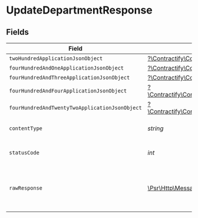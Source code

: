 # UpdateDepartmentResponse


## Fields

| Field                                                                                                                                                                              | Type                                                                                                                                                                               | Required                                                                                                                                                                           | Description                                                                                                                                                                        |
| ---------------------------------------------------------------------------------------------------------------------------------------------------------------------------------- | ---------------------------------------------------------------------------------------------------------------------------------------------------------------------------------- | ---------------------------------------------------------------------------------------------------------------------------------------------------------------------------------- | ---------------------------------------------------------------------------------------------------------------------------------------------------------------------------------- |
| `twoHundredApplicationJsonObject`                                                                                                                                                  | [?\Contractify\ContractifyAPI\Models\Operations\UpdateDepartmentResponseBody](../../Models/Operations/UpdateDepartmentResponseBody.md)                                             | :heavy_minus_sign:                                                                                                                                                                 | OK                                                                                                                                                                                 |
| `fourHundredAndOneApplicationJsonObject`                                                                                                                                           | [?\Contractify\ContractifyAPI\Models\Operations\UpdateDepartmentDepartmentsResponseBody](../../Models/Operations/UpdateDepartmentDepartmentsResponseBody.md)                       | :heavy_minus_sign:                                                                                                                                                                 | Unauthenticated                                                                                                                                                                    |
| `fourHundredAndThreeApplicationJsonObject`                                                                                                                                         | [?\Contractify\ContractifyAPI\Models\Operations\UpdateDepartmentDepartmentsResponseResponseBody](../../Models/Operations/UpdateDepartmentDepartmentsResponseResponseBody.md)       | :heavy_minus_sign:                                                                                                                                                                 | Forbidden                                                                                                                                                                          |
| `fourHundredAndFourApplicationJsonObject`                                                                                                                                          | [?\Contractify\ContractifyAPI\Models\Operations\UpdateDepartmentDepartmentsResponse404ResponseBody](../../Models/Operations/UpdateDepartmentDepartmentsResponse404ResponseBody.md) | :heavy_minus_sign:                                                                                                                                                                 | Not Found                                                                                                                                                                          |
| `fourHundredAndTwentyTwoApplicationJsonObject`                                                                                                                                     | [?\Contractify\ContractifyAPI\Models\Operations\UpdateDepartmentDepartmentsResponse422ResponseBody](../../Models/Operations/UpdateDepartmentDepartmentsResponse422ResponseBody.md) | :heavy_minus_sign:                                                                                                                                                                 | Invalid data posted                                                                                                                                                                |
| `contentType`                                                                                                                                                                      | *string*                                                                                                                                                                           | :heavy_check_mark:                                                                                                                                                                 | HTTP response content type for this operation                                                                                                                                      |
| `statusCode`                                                                                                                                                                       | *int*                                                                                                                                                                              | :heavy_check_mark:                                                                                                                                                                 | HTTP response status code for this operation                                                                                                                                       |
| `rawResponse`                                                                                                                                                                      | [\Psr\Http\Message\ResponseInterface](https://www.php-fig.org/psr/psr-7/#33-psrhttpmessageresponseinterface)                                                                       | :heavy_minus_sign:                                                                                                                                                                 | Raw HTTP response; suitable for custom response parsing                                                                                                                            |